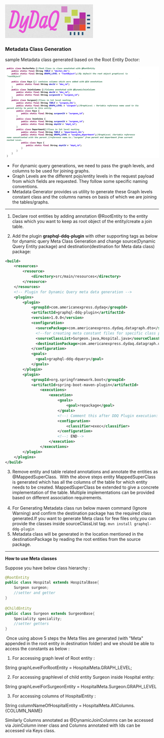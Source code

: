 ![DyDaQ](../images/dydaq.png) 

### Metadata Class Generation

sample Metadata class generated based on the Root Entity Doctor:

![](../images/DyDaQBasics3.png)

* For dynamic query generations, we need to pass the graph levels, and columns to be used for joining graphs.
* Graph Levels are the different pojo/entity levels in the request payload from which fields are requested. They follow some specific naming conventions. 
* Metadata Generator provides us utility to generate these Graph levels constant class and the columns names on basis of which we are joining the tables/graphs. 

***

1. Declare root entities by adding annotation @RootEntity to the entity class which you want to keep as root object of the entity/create a join table.  

2. Add the plugin **graphql-ddq-plugin** with other supporting tags as below for dynamic query Meta Class Generation and change source(Dynamic Query Entity package) and destination(destination for Meta data class) package:

```xml
<build>  
    <resources>
        <resource>
            <directory>src/main/resources</directory>
        </resource>
    </resources>
    <!-- Plugin for Dynamic Query meta data generation --> 
    <plugins>
        <plugin>
            <groupId>com.americanexpress.dydaq</groupId>
            <artifactId>graphql-ddq-plugin</artifactId>
            <version>1.0.0</version>
            <configuration>
              <sourcePackage>com.americanexpress.dydaq.datagraph.dto</sourcePackage>
              <!--for creating meta constant files for specific class provide class name inside sourceclassList tag as below else don't add the tag and all classes will be processed-->
              <sourceClassList>Surgeon.java,Hospital.java</sourceClassList>
              <destinationPackage>com.americanexpress.dydaq.datagraph.util</destinationPackage>
            </configuration>
            <goals>
              <goal>graphql-ddq-dquery</goal>
            </goals>
        </plugin>
        <plugin>
            <groupId>org.springframework.boot</groupId>
            <artifactId>spring-boot-maven-plugin</artifactId>
                <executions>
                    <execution>
                        <goals>
                            <goal>repackage</goal>
                        </goals>
                        <!--: Comment this after DDQ Plugin execution: Begin-->
                        <configuration>
                            <classifier>exec</classifier>
                        </configuration>
                        <!--: END-->
                    </execution>
                </executions>
        </plugin>
    </plugins>
</build>
```

3. Remove entity and table related annotations and annotate the entities as @MappedSuperClass.
​
With the above steps entity MappedSuperClass is generated which has all the columns of the table for which entity needs to be created. MappedSuperClass be extended to give a concrete implementation of the table. Multiple implementations can  be provided based on different association requirements.  
​
​
4. For Generating Metadata class run below maven command (Ignore Warning) and confirm the destination package has the required class generated.If you want to generate Meta class for few files only,you can provide the classes inside sourceClassList tag.
​
    `mvn install graphql-ddq-plugin`
​
5. Metadata class will be generated in the location mentioned in the destinationPackage by reading the root entities from the source package.

***

**How to use Meta classes**

Suppose you have below class hierarchy : 

```java
@RootEntity
public class Hospital extends HospitalBase{
    Surgeon surgeon;
    //setter and getter
}

@ChildEntity​
public class Surgeon extends SurgeonBase{
    Speciality speciality;
    //setter getters
}
```
​
Once using above 5 steps the Meta files are generated (with "Meta" appended in the root entity in destination folder) and we should be able to access the constants as below : 

1. For accessing graph level of Root entity : 

String graphLevelForRootEntity = HospitalMeta.GRAPH_LEVEL;

2. For accessing graphlevel of child entity Surgeon inside Hospital entity: 

String graphLevelForSurgeonEntity = HospitalMeta.Surgeon.GRAPH_LEVEL

3. For accessing columns of HospitalEntity : 

String columnNameOfHospitalEntity = HospitalMeta.AllColumns.{COLUMN_NAME}

Similarly Columns annotated as @DynamicJoinColumns can be accessed via JoinColumn inner class and Columns annotated with Ids can be accessed via Keys class.

 
